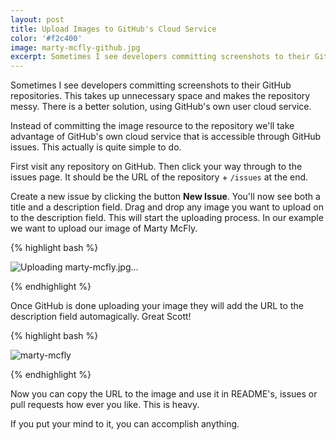 ```yaml
---
layout: post
title: Upload Images to GitHub's Cloud Service
color: '#f2c400'
image: marty-mcfly-github.jpg
excerpt: Sometimes I see developers committing screenshots to their GitHub repositories. This takes up unnecessary space and makes the repository messy. There is a better solution, using GitHub's own user cloud service.
---
```


Sometimes I see developers committing screenshots to their GitHub repositories. This takes up unnecessary space and makes the repository messy. There is a better solution, using GitHub's own user cloud service.

Instead of committing the image resource to the repository we'll take advantage of GitHub's own cloud service that is accessible through GitHub issues. This actually is quite simple to do.

First visit any repository on GitHub. Then click your way through to the issues page. It should be the URL of the repository + `/issues` at the end.

Create a new issue by clicking the button **New Issue**. You'll now see both a title and a description field. Drag and drop any image you want to upload on to the description field. This will start the uploading process. In our example we want to upload our image of Marty McFly.

{% highlight bash %}

![Uploading marty-mcfly.jpg…]()

{% endhighlight %}

Once GitHub is done uploading your image they will add the URL to the description field automagically. Great Scott!

{% highlight bash %}

![marty-mcfly](https://cloud.githubusercontent.com/assets/499192/8718466/e58c679c-2ba4-11e5-8e3c-3f9955b810f7.jpg)

{% endhighlight %}

Now you can copy the URL to the image and use it in README's, issues or pull requests how ever you like. This is heavy.

If you put your mind to it, you can accomplish anything.
